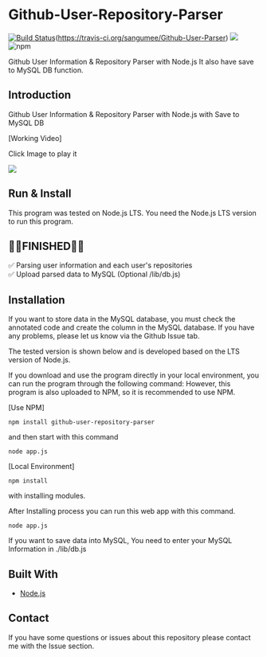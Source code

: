 # Github-User-Repository-Parser

[![Build Status](https://travis-ci.org/sangumee/Github-User-Repository-Parser.svg?branch=master)](https://travis-ci.org/sangumee/Github-User-Repository-Parser)(https://travis-ci.org/sangumee/Github-User-Parser) ![](https://img.shields.io/badge/Code%20Statue-Close-red.svg) ![npm](https://img.shields.io/npm/dt/github-user-repository-parser)

Github User Information & Repository Parser with Node.js
It also have save to MySQL DB function.

## Introduction

Github User Information & Repository Parser with Node.js with Save to MySQL DB

[Working Video]

Click Image to play it

[![](http://img.youtube.com/vi/L0hq0gtrvYo/0.jpg)](http://www.youtube.com/watch?v=L0hq0gtrvYo)

## Run & Install

This program was tested on Node.js LTS. You need the Node.js LTS version to run this program.

## 👨‍💻FINISHED👨‍💻

✅ Parsing user information and each user's repositories  
✅ Upload parsed data to MySQL (Optional /lib/db.js)

## Installation

If you want to store data in the MySQL database, you must check the annotated code and create the column in the MySQL database. If you have any problems, please let us know via the Github Issue tab.

The tested version is shown below and is developed based on the LTS version of Node.js.

If you download and use the program directly in your local environment, you can run the program through the following command: However, this program is also uploaded to NPM, so it is recommended to use NPM.

[Use NPM]

```
npm install github-user-repository-parser
```

and then start with this command

```
node app.js
```

[Local Environment]

```
npm install
```

with installing modules.

After Installing process you can run this web app with this command.

```
node app.js
```

If you want to save data into MySQL, You need to enter your MySQL Information in ./lib/db.js

## Built With

- [Node.js](https://nodejs.org)

## Contact

If you have some questions or issues about this repository please contact me with the Issue section.
